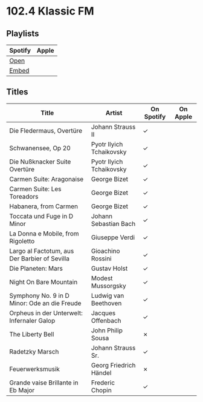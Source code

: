 # 102.4 Klassic FM

## Playlists

| Spotify                                                                                                     | Apple |
| ----------------------------------------------------------------------------------------------------------- | ----- |
| [Open](https://open.spotify.com/user/marauderxtreme/playlist/2Xz2yesY4m2dsvtdmUXh73)                        | []()  |
| [Embed](https://embed.spotify.com/?uri=spotify%3Auser%3Amarauderxtreme%3Aplaylist%3A2Xz2yesY4m2dsvtdmUXh73) |       |

## Titles

| Title                                         | Artist                   | On Spotify | On Apple |
| --------------------------------------------- | ------------------------ | ---------- | -------- |
| Die Fledermaus, Overtüre                      | Johann Strauss II        | ✓          |          |
| Schwanensee, Op 20                            | Pyotr Ilyich Tchaikovsky | ✓          |          |
| Die Nußknacker Suite Overtüre                 | Pyotr Ilyich Tchaikovsky | ✓          |          |
| Carmen Suite: Aragonaise                      | George Bizet             | ✓          |          |
| Carmen Suite: Les Toreadors                   | George Bizet             | ✓          |          |
| Habanera, from Carmen                         | George Bizet             | ✓          |          |
| Toccata und Fuge in D Minor                   | Johann Sebastian Bach    | ✓          |          |
| La Donna e Mobile, from Rigoletto             | Giuseppe Verdi           | ✓          |          |
| Largo al Factotum, aus Der Barbier of Sevilla | Gioachino Rossini        | ✓          |          |
| Die Planeten: Mars                            | Gustav Holst             | ✓          |          |
| Night On Bare Mountain                        | Modest Mussorgsky        | ✓          |          |
| Symphony No. 9 in D Minor: Ode an die Freude  | Ludwig van Beethoven     | ✓          |          |
| Orpheus in der Unterwelt: Infernaler Galop    | Jacques Offenbach        | ✓          |          |
| The Liberty Bell                              | John Philip Sousa        | ✗          |          |
| Radetzky Marsch                               | Johann Strauss Sr.       | ✓          |          |
| Feuerwerksmusik                               | Georg Friedrich Händel   | ✗          |          |
| Grande vaise Brillante in Eb Major            | Frederic Chopin          | ✓          |          |
